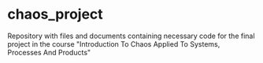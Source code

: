 # chaos_project
Repository with files and documents containing necessary code for the final project in the course "Introduction To Chaos Applied To Systems, Processes And Products"
